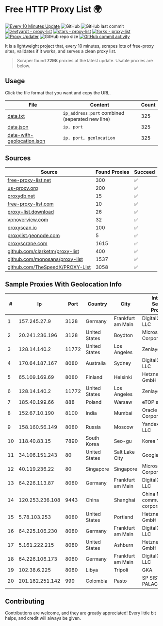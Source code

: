 
# Free HTTP Proxy List 🌍

[![Every 10 Minutes Update](https://github.com/mertguvencli/http-proxy-list/actions/workflows/main.yml/badge.svg?branch=main)](https://github.com/mertguvencli/http-proxy-list/actions/workflows/main.yml)
![GitHub](https://img.shields.io/github/license/mertguvencli/http-proxy-list)
![GitHub last commit](https://img.shields.io/github/last-commit/mertguvencli/http-proxy-list)
[![zevtyardt - proxy-list](https://img.shields.io/static/v1?label=zevtyardt&message=proxy-list&color=blue&logo=github)](https://github.com/zevtyardt/proxy-list "Go to GitHub repo")
[![stars - proxy-list](https://img.shields.io/github/stars/zevtyardt/proxy-list?style=social)](https://github.com/zevtyardt/proxy-list)
[![forks - proxy-list](https://img.shields.io/github/forks/zevtyardt/proxy-list?style=social)](https://github.com/zevtyardt/proxy-list)
[![Proxy Updater](https://github.com/zevtyardt/proxy-list/workflows/Proxy%20Updater/badge.svg)](https://github.com/zevtyardt/proxy-list/actions?query=workflow:"Proxy+Updater")
![GitHub repo size](https://img.shields.io/github/repo-size/zevtyardt/proxy-list)
[![GitHub commit activity](https://img.shields.io/github/commit-activity/m/zevtyardt/proxy-list?logo=commits)](https://github.com/zevtyardt/proxy-list/commits/main)

It is a lightweight project that, every 10 minutes, scrapes lots of free-proxy sites, validates if it works, and serves a clean proxy list.

> Scraper found **7298** proxies at the latest update. Usable proxies are below.

## Usage

Click the file format that you want and copy the URL.

|File|Content|Count|
|----|-------|-----|
|[data.txt](https://raw.githubusercontent.com/mertguvencli/http-proxy-list/main/proxy-list/data.txt)|`ip_address:port` combined (seperated new line)|325|
|[data.json](https://raw.githubusercontent.com/mertguvencli/http-proxy-list/main/proxy-list/data.json)|`ip, port`|325|
|[data-with-geolocation.json](https://raw.githubusercontent.com/mertguvencli/http-proxy-list/main/proxy-list/data-with-geolocation.json)|`ip, port, geolocation`|325|

## Sources

|Source|Found Proxies|Succeed|
|------|-------------|-------|
|[free-proxy-list.net](https://free-proxy-list.net)|300|✅|
|[us-proxy.org](https://www.us-proxy.org)|200|✅|
|[proxydb.net](http://proxydb.net)|15|✅|
|[free-proxy-list.com](https://free-proxy-list.com/?page=&port=&type%5B%5D=http&type%5B%5D=https&up_time=0&search=Search)|10|✅|
|[proxy-list.download](https://www.proxy-list.download/HTTP)|26|✅|
|[vpnoverview.com](https://vpnoverview.com/privacy/anonymous-browsing/free-proxy-servers)|32|✅|
|[proxyscan.io](https://www.proxyscan.io)|100|✅|
|[proxylist.geonode.com](https://proxylist.geonode.com/api/proxy-list?limit=300&page=1&sort_by=lastChecked&sort_type=desc&protocols=http,https)|5|✅|
|[proxyscrape.com](https://api.proxyscrape.com/v2/?request=displayproxies&protocol=http&timeout=10000&country=all&ssl=all&anonymity=all)|1615|✅|
|[github.com/clarketm/proxy-list](https://raw.githubusercontent.com/clarketm/proxy-list/master/proxy-list-raw.txt)|400|✅|
|[github.com/monosans/proxy-list](https://raw.githubusercontent.com/monosans/proxy-list/main/proxies/http.txt)|1537|✅|
|[github.com/TheSpeedX/PROXY-List](https://raw.githubusercontent.com/TheSpeedX/PROXY-List/master/http.txt)|3058|✅|


## Sample Proxies With Geolocation Info

|#|Ip|Port|Country|City|Internet Service Provider|
|-|--|----|-------|----|-------------------------|
|1|157.245.27.9|3128|Germany|Frankfurt am Main|DigitalOcean, LLC|
|2|20.241.236.196|3128|United States|Boydton|Microsoft Corporation|
|3|128.14.140.2|11772|United States|Los Angeles|Zenlayer Inc|
|4|170.64.187.167|8080|Australia|Sydney|DigitalOcean, LLC|
|5|65.109.169.69|8080|Finland|Helsinki|Hetzner Online GmbH|
|6|128.14.140.2|11772|United States|Los Angeles|Zenlayer Inc|
|7|185.40.199.66|888|Poland|Warsaw|eTOP sp. z o.o.|
|8|152.67.10.190|8100|India|Mumbai|Oracle Corporation|
|9|158.160.56.149|8080|Russia|Moscow|Yandex.Cloud LLC|
|10|118.40.83.15|7890|South Korea|Seo-gu|Korea Telecom|
|11|34.106.151.243|80|United States|Salt Lake City|Google LLC|
|12|40.119.236.22|80|Singapore|Singapore|Microsoft Corporation|
|13|64.226.113.87|8080|Germany|Frankfurt am Main|DigitalOcean, LLC|
|14|120.253.236.108|9443|China|Shanghai|China Mobile communications corporation|
|15|5.78.103.253|8080|United States|Portland|Hetzner Online GmbH|
|16|64.225.106.230|8080|Germany|Frankfurt am Main|DigitalOcean, LLC|
|17|5.161.222.215|8080|United States|Ashburn|Hetzner Online GmbH|
|18|64.226.106.173|8080|Germany|Frankfurt am Main|DigitalOcean, LLC|
|19|102.38.6.225|8080|Libya|Tripoli|GKA|
|20|201.182.251.142|999|Colombia|Pasto|SP SISTEMAS PALACIOS LTDA|



## Contributing

Contributions are welcome, and they are greatly appreciated! Every
little bit helps, and credit will always be given.

